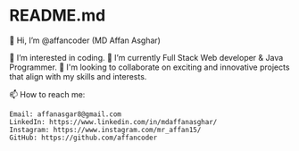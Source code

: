 # README.md

👋 Hi, I’m @affancoder (MD Affan Asghar)

👀 I’m interested in coding.
🌱 I’m currently Full Stack Web developer & Java Programmer.
💞️ I'm looking to collaborate on exciting and innovative projects that align with my skills and interests.

📫 How to reach me:

    Email: affanasgar8@gmail.com
    LinkedIn: https://www.linkedin.com/in/mdaffanasghar/
    Instagram: https://www.instagram.com/mr_affan15/
    GitHub: https://github.com/affancoder
